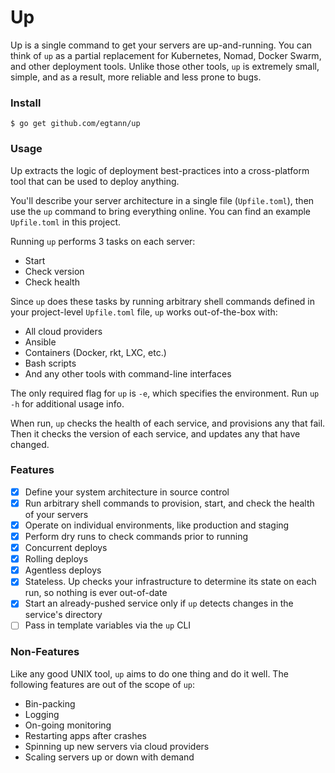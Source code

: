 # Up

Up is a single command to get your servers are up-and-running. You can think of
`up` as a partial replacement for Kubernetes, Nomad, Docker Swarm, and other
deployment tools. Unlike those other tools, `up` is extremely small, simple,
and as a result, more reliable and less prone to bugs.

### Install

```
$ go get github.com/egtann/up
```

### Usage

Up extracts the logic of deployment best-practices into a cross-platform tool
that can be used to deploy anything.

You'll describe your server architecture in a single file (`Upfile.toml`), then
use the `up` command to bring everything online. You can find an example
`Upfile.toml` in this project.

Running `up` performs 3 tasks on each server:

* Start
* Check version
* Check health

Since `up` does these tasks by running arbitrary shell commands defined in your
project-level `Upfile.toml` file, `up` works out-of-the-box with:

* All cloud providers
* Ansible
* Containers (Docker, rkt, LXC, etc.)
* Bash scripts
* And any other tools with command-line interfaces

The only required flag for `up` is `-e`, which specifies the environment. Run
`up -h` for additional usage info.

When run, `up` checks the health of each service, and provisions any that fail.
Then it checks the version of each service, and updates any that have changed.

### Features

- [x] Define your system architecture in source control
- [x] Run arbitrary shell commands to provision, start, and check the health of
      your servers
- [x] Operate on individual environments, like production and staging
- [x] Perform dry runs to check commands prior to running
- [x] Concurrent deploys
- [x] Rolling deploys
- [x] Agentless deploys
- [x] Stateless. Up checks your infrastructure to determine its state on each
      run, so nothing is ever out-of-date
- [x] Start an already-pushed service only if `up` detects changes in the
      service's directory
- [ ] Pass in template variables via the `up` CLI

### Non-Features

Like any good UNIX tool, `up` aims to do one thing and do it well. The
following features are out of the scope of `up`:

* Bin-packing
* Logging
* On-going monitoring
* Restarting apps after crashes
* Spinning up new servers via cloud providers
* Scaling servers up or down with demand
